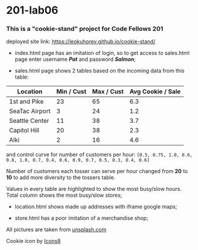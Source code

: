 # 201-lab06
### This is a "cookie-stand" project for Code Fellows 201

deployed site link: https://leokuhorev.github.io/cookie-stand/

- index.html page has an imitation of login, so to get access to sales.html page enter username **_Pat_** and password **_Salmon_**;

- sales.html page shows 2 tables based on the incoming data from this table:

| Location      |  Min / Cust | Max / Cust  | Avg Cookie / Sale | 
|---------------|-------------|-------------|-------------------|
| 1st and Pike  |  23         | 65          |6.3                |
| SeaTac Airport| 3           |24           |  1.2              |
| Seattle Center| 11          | 38          |3.7                |
| Capitol Hill  | 	20        | 38          | 2.3               |
| Alki          | 2           |  16         |  4.6              |

and control curve for number of customers per hour: 
`[0.5, 0.75, 1.0, 0.6, 0.8, 1.0, 0.7, 0.4, 0.6, 0.9, 0.7, 0.5, 0.3, 0.4, 0.6]`

Number of customers each tosser can serve per hour changed from **20** to **10** to add more diversity to the tossers table.

Values in every table are highlighted to show the most busy/slow hours. Total column shows the most busy/slow stores;

- location.html shows made up addresses with iframe google maps;

- store.html has a poor imitation of a merchandise shop;

All pictures are taken from [unsplash.com](https://unsplash.com/)

Cookie icon by [Icons8](https://icons8.com/icon/97693/cookie)